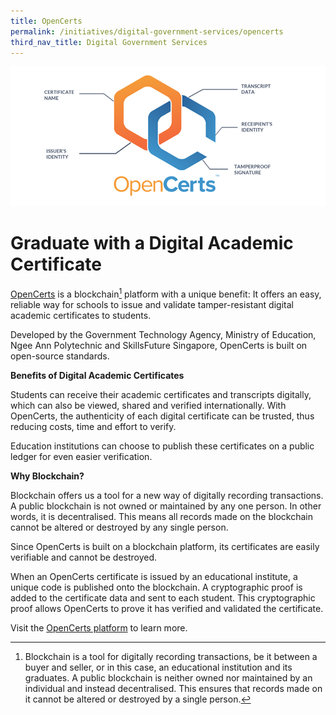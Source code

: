 ```yaml
---
title: OpenCerts
permalink: /initiatives/digital-government-services/opencerts
third_nav_title: Digital Government Services
---
```

![Open Certs](/images/initiatives/OpenCerts.png)

# Graduate with a Digital Academic Certificate 

[OpenCerts](https://opencerts.io/ ) is a blockchain[^1] platform with a unique benefit: It offers an easy, reliable way for schools to issue and validate tamper-resistant digital academic certificates to students.

Developed by the Government Technology Agency, Ministry of Education, Ngee Ann Polytechnic and SkillsFuture Singapore, OpenCerts is built on open-source standards.

**Benefits of Digital Academic Certificates**

Students can receive their academic certificates and transcripts digitally, which can also be viewed, shared and verified internationally. With OpenCerts, the authenticity of each digital certificate can be trusted, thus reducing costs, time and effort to verify.

Education institutions can choose to publish these certificates on a public ledger for even easier verification.

**Why Blockchain?**

Blockchain offers us a tool for a new way of digitally recording transactions. A public blockchain is not owned or maintained by any one person. In other words, it is decentralised. This means all records made on the blockchain cannot be altered or destroyed by any single person. 

Since OpenCerts is built on a blockchain platform, its certificates are easily verifiable and cannot be destroyed.

When an OpenCerts certificate is issued by an educational institute, a unique code is published onto the blockchain. A cryptographic proof is added to the certificate data and sent to each student. This cryptographic proof allows OpenCerts to prove it has verified and validated the certificate.

Visit the [OpenCerts platform](https://opencerts.io) to learn more. 

[^1]: Blockchain is a tool for digitally recording transactions, be it between a buyer and seller, or in this case, an educational institution and its graduates. A public blockchain is neither owned nor maintained by an individual and instead decentralised. This ensures that records made on it cannot be altered or destroyed by a single person.

[^2]: A cryptographic proof is a method by which one party can prove to another party that they know a value of the proof without being aware of any other details within the documentation.